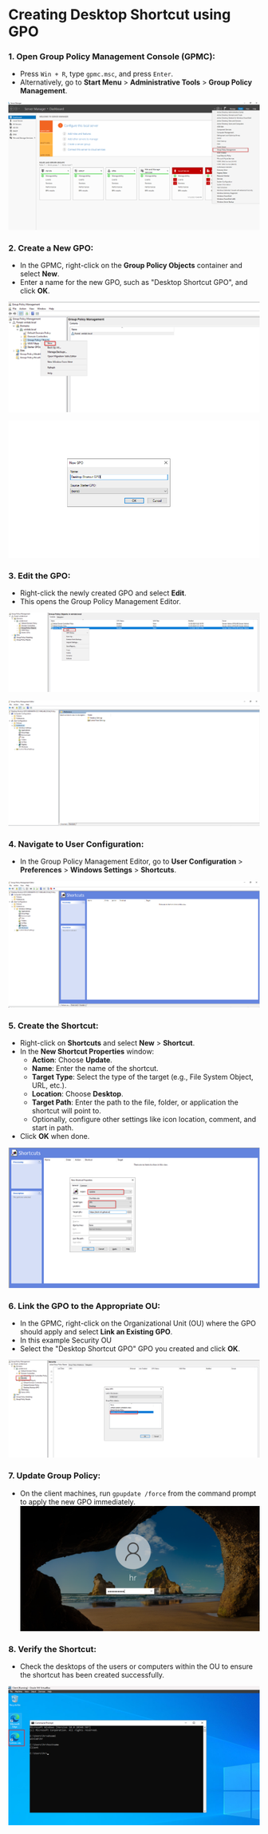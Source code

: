 # Creating Desktop Shortcut using GPO

### 1. **Open Group Policy Management Console (GPMC):**

- Press `Win + R`, type `gpmc.msc`, and press `Enter`.
- Alternatively, go to **Start Menu** > **Administrative Tools** > **Group Policy Management**.

![](img/1.png)
### 2. **Create a New GPO:**

- In the GPMC, right-click on the **Group Policy Objects** container and select **New**.
- Enter a name for the new GPO, such as "Desktop Shortcut GPO", and click **OK**.

![](img/2.png)

![](img/3.png)
### 3. **Edit the GPO:**

- Right-click the newly created GPO and select **Edit**.
- This opens the Group Policy Management Editor.

![](img/4.png)

![](img/5.png)
### 4. **Navigate to User Configuration:**

- In the Group Policy Management Editor, go to **User Configuration** > **Preferences** > **Windows Settings** > **Shortcuts**.

![](img/6.png)
### 5. **Create the Shortcut:**

- Right-click on **Shortcuts** and select **New** > **Shortcut**.
- In the **New Shortcut Properties** window:
    - **Action**: Choose **Update**.
    - **Name**: Enter the name of the shortcut.
    - **Target Type**: Select the type of the target (e.g., File System Object, URL, etc.).
    - **Location**: Choose **Desktop**.
    - **Target Path**: Enter the path to the file, folder, or application the shortcut will point to.
    - Optionally, configure other settings like icon location, comment, and start in path.
- Click **OK** when done.

![](img/7.png)
### 6. **Link the GPO to the Appropriate OU:**

- In the GPMC, right-click on the Organizational Unit (OU) where the GPO should apply and select **Link an Existing GPO**.
- In this example Security OU
- Select the "Desktop Shortcut GPO" GPO you created and click **OK**.

![](img/8.png)
### 7. **Update Group Policy:**

- On the client machines, run `gpupdate /force` from the command prompt to apply the new GPO immediately.
![](img/9.png)
### 8. **Verify the Shortcut:**

- Check the desktops of the users or computers within the OU to ensure the shortcut has been created successfully.

![](img/10.png)